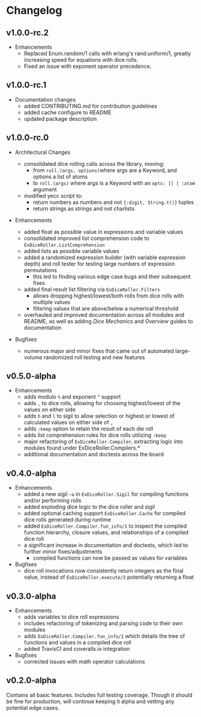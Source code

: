 # Changelog

## v1.0.0-rc.2

* Enhancements
  * Replaced Enum.random/1 calls with erlang's rand:uniform/1, greatly
    increasing speed for equations with dice rolls.
  * Fixed an issue with exponent operator precedence.

## v1.0.0-rc.1

* Documentation changes
  * added CONTRIBUTING.md for contribution guidelines
  * added cache configure to README
  * updated package description

## v1.0.0-rc.0

* Architectural Changes
  * consolidated dice rolling calls across the library, moving:
    * from `roll.(args, options)`where args are a Keyword, and options a list
      of atoms
    * to `roll.(args)` where args is a Keyword with an `opts: [] | :atom`
      argument
  * modified yecc script to:
    * return numbers as numbers and not `{:digit, String.t()}` tuples
    * return strings as strings and not charlists

* Enhancements
  * added float as possible value in expressions and variable values
  * consolidated improved list comprehension code to
    `ExDiceRoller.ListComprehension`
  * added lists as possible variable values
  * added a randomized expression builder (with variable expression depth) and
    roll tester for testing large numbers of expression permutations
    * this led to finding various edge case bugs and their subsequent fixes
  * added final result list filtering via `ExDiceRoller.Filters`
    * allows dropping highest/lowest/both rolls from dice rolls with multiple
      values
    * filtering values that are above/below a numerical threshold
  * overhauled and improved documentation across all modules and README, as well
    as adding _Dice Mechanics_ and _Overview_ guides to documentation

* Bugfixes
  * numerous major and minor fixes that came out of automated large-volume
    randomized roll testing and new features

## v0.5.0-alpha

* Enhancements
  * adds modulo `%` and exponent `^` support
  * adds `,` to dice rolls, allowing for choosing highest/lowest of the values
    on either side
  * adds `h` and `l` to sigil to allow selection or highest or lowest of
    calculated values on either side of `,`
  * adds `:keep` option to retain the result of each die roll
  * adds list comprehension rules for dice rolls utilizing `:keep`
  * major refactoring of `ExDiceRoller.Compiler`, extracting logic into modules
    found under ExDiceRoller.Compilers.*
  * additional documentation and doctests across the board

## v0.4.0-alpha

* Enhancements
  * added a new sigil `~a` in `ExDiceRoller.Sigil` for compiling functions
    and/or performing rolls
  * added exploding dice logic to the dice roller and sigil
  * added optional caching support `ExDiceRoller.Cache` for compiled dice rolls
    generated during runtime
  * added `ExDiceRoller.Compiler.fun_info/1` to inspect the compiled function
    hierarchy, closure values, and relationships of a compiled dice roll
  * a significant increase in documentation and doctests, which led to further
    minor fixes/adjustments
    * compiled functions can now be passed as values for variables
* Bugfixes
  * dice roll invocations now consistently return integers as the final value,
    instead of `ExDiceRoller.execute/3` potentially returning a float


## v0.3.0-alpha

* Enhancements
  * adds variables to dice roll expressions
  * includes refactoring of tokenizing and parsing code to their own modules
  * adds `ExDiceRoller.Compiler.fun_info/1` which details the tree of functions
    and values in a compiled dice roll
  * added TravisCI and coveralls.io integration
* Bugfixes
  * corrected issues with math operator calculations


## v0.2.0-alpha

Contains all basic features. Includes full testing coverage. Though it should be
fine for production, will continue keeping it alpha and vetting any potential
edge cases.